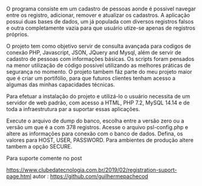 O programa consiste em um cadastro de pessoas aonde é possivel navegar 
entre os registro, adicionar, remover e atualizar os cadastros.
A aplicação possui duas bases de dados, um já populada com diversos 
registros falsos e outra completamente vazia para que usuário utize-se 
apenas de registros próprios. 

O projeto tem como objetivo servir de consulta  avançada para codigos 
de conexão PHP, Javascript, JSON, JQuery and Mysql, além de servir de 
cadastro de pessoas com informações básicas.
Os scripts foram pensados na menor utilização de código possivel 
utilizando as melhores práticas de segurança no momento.
O projeto tambem fáz parte do meu projeto maior que é criar um 
portifólio, para que futuros clientes tenham acesso a algumas das 
minhas capacidades técnicas.

Para efetuar a instalação do projeto e utilizá-lo o usuário necessita 
de um servidor de web padrão, com acesso a HTML, PHP 7.2, MySQL 14.14 e 
de toda a infraestrutura par a suportar essas aplicações.

Execute o arquivo de dump do banco, escolha entre a versão zero ou a 
versão um que é a com 378 registros.
Acesse o arquivo psl-config.php e altere as informações para conexão 
com o banco de dados.
Defina, os valores para HOST, USER, PASSWORD.
Para ambientes de produção altere tambem a opção SECURE.

Para suporte comente no post 

https://www.clubedatecnologia.com.br/2019/02/registration-suport-page.html
autor : https://github.com/guilhermepachecod
